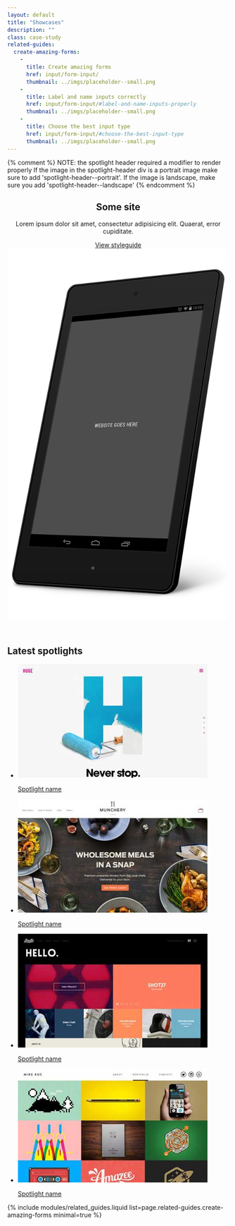 ```yaml
---
layout: default
title: "Showcases"
description: ""
class: case-study
related-guides:
  create-amazing-forms:
    -
      title: Create amazing forms
      href: input/form-input/
      thumbnail: ../imgs/placeholder--small.png
    -
      title: Label and name inputs correctly
      href: input/form-input/#label-and-name-inputs-properly
      thumbnail: ../imgs/placeholder--small.png
    -
      title: Choose the best input type
      href: input/form-input/#choose-the-best-input-type
      thumbnail: ../imgs/placeholder--small.png
---
```

{% comment %}
NOTE: the spotlight header required a modifier to render properly
      If the image in the spotlight-header div is a portrait image
      make sure to add 'spotlight-header--portrait'.
      If the image is landscape, make sure you add 'spotlight-header--landscape'
{% endcomment %}

<header class="spotlight-header spotlight-header--portrait clear">
  <div class="spotlight-header__container container">
    <div class="spotlight-header__copy g--half">
      <h2 class="huge">Some site</h2>
      <p>Lorem ipsum dolor sit amet, consectetur adipisicing elit. Quaerat, error cupiditate.</p>
      <a href="#" class="spotlight-header__cta cta--primary">View styleguide</a>
    </div>
    <div class="spotlight-header__media g--half g--last">
      <img src="../imgs/placeholder--device-portrait.png" class="spotlight-header__image">
    </div>
  </div>
</header>

<div class="latest-spotlights">
  <div class="container clear">
    <h2>Latest spotlights</h2>
    <ul class="latest-spotlights__list list-reset">
      <li class="latest-spotlights__item">
        <a href="#" class="latest-spotlights__link">
          <img src="../imgs/image-example.jpg" alt="image example">
          <p class="small">Spotlight name</p>
        </a>
      </li>
      <li class="latest-spotlights__item">
        <a href="#" class="latest-spotlights__link">
          <img src="../imgs/image-example-2.jpg" alt="image example">
          <p class="small">Spotlight name</p>
        </a>
      </li>
      <li class="latest-spotlights__item">
        <a href="#" class="latest-spotlights__link">
          <img src="../imgs/image-example-3.jpg" alt="image example">
          <p class="small">Spotlight name</p>
        </a>
      </li>
      <li class="latest-spotlights__item">
        <a href="#" class="latest-spotlights__link">
          <img src="../imgs/image-example-4.jpg" alt="image example">
          <p class="small">Spotlight name</p>
        </a>
      </li>
    </ul>
  </div>
</div>

{% include modules/related_guides.liquid list=page.related-guides.create-amazing-forms minimal=true %}
